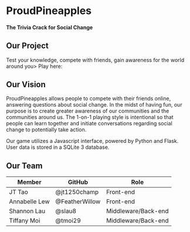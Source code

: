 # ProudPineapples
#### The Trivia Crack for Social Change

## Our Project
Test your knowledge, compete with friends, gain awareness for the world around you>
Play here: *<insert link here>*

## Our Vision
ProudPineapples allows people to compete with their friends online, answering questions about social change. In the midst of having fun, our purpose is to create greater awareness of our communities and the communities around us. The 1-on-1 playing style is intentional so that people can learn together and initiate conversations regarding social change to potentially take action. 

Our game utilizes a Javascript interface, powered by Python and Flask. User data is stored in a SQLite 3 database.

## Our Team

Member | GitHub | Role
-------|--------|-----
JT Tao | @jt1250champ | Front-end
Annabelle Lew | @FeatherWillow | Front-end
Shannon Lau | @slau8 | Middleware/Back-end
Tiffany Moi | @tmoi29 | Middleware/Back-end
